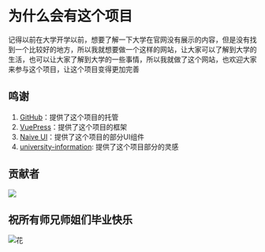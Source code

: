 # 为什么会有这个项目

记得以前在大学开学以前，想要了解一下大学在官网没有展示的内容，但是没有找到一个比较好的地方，所以我就想要做一个这样的网站，让大家可以了解到大学的生活，也可以让大家了解到大学的一些事情，所以我就做了这个网站，也欢迎大家来参与这个项目，让这个项目变得更加完善

## 鸣谢

1. [GitHub](https://github.com)：提供了这个项目的托管
2. [VuePress](https://vuepress.vuejs.org)：提供了这个项目的框架
3. [Naive UI](https://www.naiveui.com)：提供了这个项目的部分UI组件
4. [university-information](https://github.com/CollegesChat/university-information/): 提供了这个项目部分的灵感

## 贡献者

[![](https://opencollective.com/university-wiki/contributors.svg?width=890&button=false)](https://github.com/Riceneeder/university-wiki/graphs/contributors)

## 祝所有师兄师姐们毕业快乐
![花](/assets/花.jpg)
